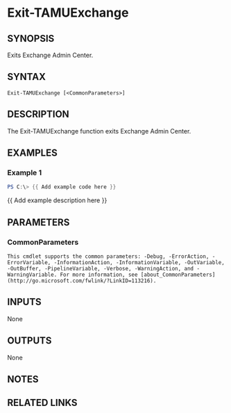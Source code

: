 # Exit-TAMUExchange

## SYNOPSIS

Exits Exchange Admin Center.

## SYNTAX

```
Exit-TAMUExchange [<CommonParameters>]
```

## DESCRIPTION

The Exit-TAMUExchange function exits Exchange Admin Center.

## EXAMPLES

### Example 1

```powershell
PS C:\> {{ Add example code here }}
```

{{ Add example description here }}

## PARAMETERS

### CommonParameters

    This cmdlet supports the common parameters: -Debug, -ErrorAction, -ErrorVariable, -InformationAction, -InformationVariable, -OutVariable, -OutBuffer, -PipelineVariable, -Verbose, -WarningAction, and -WarningVariable. For more information, see [about_CommonParameters](http://go.microsoft.com/fwlink/?LinkID=113216).

## INPUTS

None

## OUTPUTS

None

## NOTES

## RELATED LINKS
